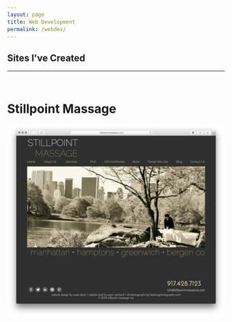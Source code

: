 ```yaml
---
layout: page
title: Web Development
permalink: /webdev/
---
```

Sites I've Created
------------------
---

<br>

# Stillpoint Massage
[![Home Network Switch](/assets/images/webdev/webdev_stillpointmassage.png)][1]


[1]: http://stillpointmassagenyc.com
